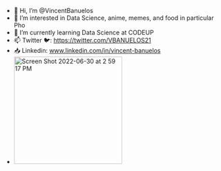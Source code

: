 - 👋 Hi, I’m @VincentBanuelos
- 👀 I’m interested in Data Science, anime, memes, and food in particular Pho
- 🌱 I’m currently learning Data Science at CODEUP
- 📫 Twitter 🐦: https://twitter.com/VBANUELOS21
- 📥 Linkedin: www.linkedin.com/in/vincent-banuelos
- <img width="250" alt="Screen Shot 2022-06-30 at 2 59 17 PM" src="https://user-images.githubusercontent.com/107886535/176767539-baed2c20-b6b4-4812-acbc-f0f46410a863.png">

<!---
VincentBanuelos/VincentBanuelos is a ✨ special ✨ repository because its `README.md` (this file) appears on your GitHub profile.
You can click the Preview link to take a look at your changes.
--->
